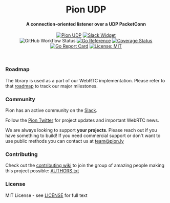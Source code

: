 <h1 align="center">
  <br>
  Pion UDP
  <br>
</h1>
<h4 align="center">A connection-oriented listener over a UDP PacketConn</h4>
<p align="center">
  <a href="https://pion.ly"><img src="https://img.shields.io/badge/pion-udp-gray.svg?longCache=true&colorB=brightgreen" alt="Pion UDP"></a>
  <a href="https://pion.ly/slack"><img src="https://img.shields.io/badge/join-us%20on%20slack-gray.svg?longCache=true&logo=slack&colorB=brightgreen" alt="Slack Widget"></a>
  <br>
  <img alt="GitHub Workflow Status" src="https://img.shields.io/github/actions/workflow/status/pion/udp/test.yaml">
  <a href="https://pkg.go.dev/github.com/pion/udp"><img src="https://pkg.go.dev/badge/github.com/pion/udp.svg" alt="Go Reference"></a>
  <a href="https://codecov.io/gh/pion/udp"><img src="https://codecov.io/gh/pion/udp/branch/master/graph/badge.svg" alt="Coverage Status"></a>
  <a href="https://goreportcard.com/report/github.com/pion/udp"><img src="https://goreportcard.com/badge/github.com/pion/udp" alt="Go Report Card"></a>
  <a href="LICENSE"><img src="https://img.shields.io/badge/License-MIT-yellow.svg" alt="License: MIT"></a>
</p>
<br>

### Roadmap
The library is used as a part of our WebRTC implementation. Please refer to that [roadmap](https://github.com/pion/webrtc/issues/9) to track our major milestones.

### Community
Pion has an active community on the [Slack](https://pion.ly/slack).

Follow the [Pion Twitter](https://twitter.com/_pion) for project updates and important WebRTC news.

We are always looking to support **your projects**. Please reach out if you have something to build!
If you need commercial support or don't want to use public methods you can contact us at [team@pion.ly](mailto:team@pion.ly)

### Contributing
Check out the [contributing wiki](https://github.com/pion/webrtc/wiki/Contributing) to join the group of amazing people making this project possible: [AUTHORS.txt](./AUTHORS.txt)

### License
MIT License - see [LICENSE](LICENSE) for full text

